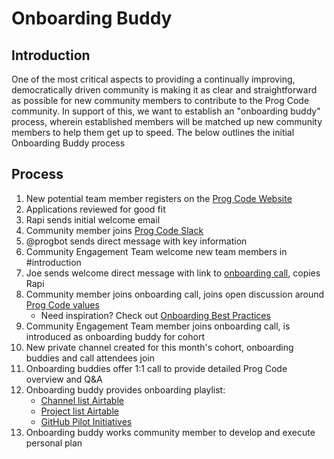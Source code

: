 # Onboarding Buddy
## Introduction

One of the most critical aspects to providing a continually improving, democratically driven community is making it as clear and straightforward as possible for new community members to contribute to the Prog Code community. In support of this, we want to establish an "onboarding buddy" process, wherein established members will be matched up new community members to help them get up to speed. The below outlines the initial Onboarding Buddy process

## Process

1. New potential team member registers on the [Prog Code Website](https://www.progcode.co/)
1. Applications reviewed for good fit
1. Rapi sends initial welcome email
1. Community member joins [Prog Code Slack](progcode.slack.com/)
1. @progbot sends direct message with key information
1. Community Engagement Team welcome new team members in #introduction
1. Joe sends welcome direct message with link to [onboarding call](https://zoom.us/meeting/register/c07b1af895b269f3cde7dc3c8da9331e), copies Rapi
1. Community member joins onboarding call, joins open discussion around [Prog Code values](https://medium.com/@joepbreslin/grassroots-tech-8676739a5960)
    * Need inspiration? Check out [Onboarding Best Practices](https://docs.google.com/document/d/1E_qrY2a3BaBvNqiK6tCri87PqCrC-xdwAg1DO0dx_D0/edit?usp=sharing)
1. Community Engagement Team member joins onboarding call, is introduced as onboarding buddy for cohort
1. New private channel created for this month's cohort, onboarding buddies and call attendees join
1. Onboarding buddies offer 1:1 call to provide detailed Prog Code overview and Q&A
1. Onboarding buddy provides onboarding playlist: 
    * [Channel list Airtable](https://airtable.com/shruhGsBZDvAZ2YMm)
    * [Project list Airtable](https://airtable.com/shrCBvIfOadeSVRt5)
    * [GitHub Pilot Initiatives](https://github.com/ProgressiveCoders/functions/projects/1)
1. Onboarding buddy works community member to develop and execute personal plan